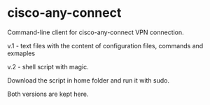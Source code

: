 # cisco-any-connect
Command-line client for cisco-any-connect VPN connection. 


v.1 - text files with the content of configuration files, commands and exmaples

v.2 - shell script with magic.


Download the script in home folder and run it with sudo.

Both versions are kept here.
